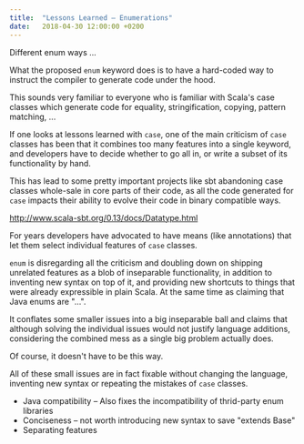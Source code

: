 ```yaml
---
title:  "Lessons Learned – Enumerations"
date:   2018-04-30 12:00:00 +0200
---
```


Different enum ways ...

What the proposed `enum` keyword does is to have a hard-coded way to instruct
the compiler to generate code under the hood.

This sounds very familiar to everyone who is familiar with Scala's case classes
which generate code for equality, stringification, copying, pattern matching, ...

If one looks at lessons learned with `case`, one of the main criticism of `case`
classes has been that it combines too many features into a single keyword, and
developers have to decide whether to go all in, or write a subset of its
functionality by hand.

This has lead to some pretty important projects like sbt abandoning case classes
whole-sale in core parts of their code, as all the code generated for `case`
impacts their ability to evolve their code in binary compatible ways.

http://www.scala-sbt.org/0.13/docs/Datatype.html

For years developers have advocated to have means (like annotations) that let
them select individual features of `case` classes.

`enum` is disregarding all the criticism and doubling down on shipping unrelated
features as a blob of inseparable functionality, in addition to inventing
new syntax on top of it, and providing new shortcuts to things that were already
expressible in plain Scala.
At the same time as claiming that Java enums are "...".

It conflates some smaller issues into a big inseparable ball and claims that
although solving the individual issues would not justify language additions,
considering the combined mess as a single big problem actually does.

Of course, it doesn't have to be this way.

All of these small issues are in fact fixable without changing the language,
inventing new syntax or repeating the mistakes of `case` classes.

- Java compatibility – Also fixes the incompatibility of thrid-party enum libraries
- Conciseness – not worth introducing new syntax to save "extends Base"
- Separating features
